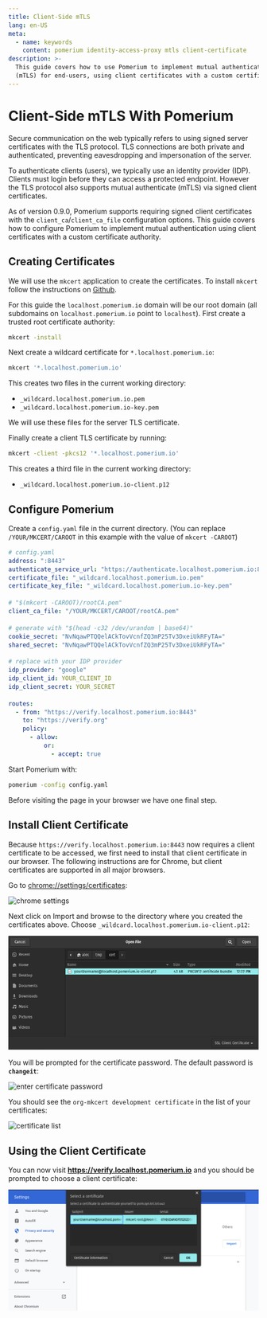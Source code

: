 ```yaml
---
title: Client-Side mTLS
lang: en-US
meta:
  - name: keywords
    content: pomerium identity-access-proxy mtls client-certificate
description: >-
  This guide covers how to use Pomerium to implement mutual authentication
  (mTLS) for end-users, using client certificates with a custom certificate authority.
---
```


# Client-Side mTLS With Pomerium

Secure communication on the web typically refers to using signed server certificates with the TLS protocol. TLS connections are both private and authenticated, preventing eavesdropping and impersonation of the server.

To authenticate clients (users), we typically use an identity provider (IDP). Clients must login before they can access a protected endpoint. However the TLS protocol also supports mutual authenticate (mTLS) via signed client certificates.

As of version 0.9.0, Pomerium supports requiring signed client certificates with the `client_ca`/`client_ca_file` configuration options. This guide covers how to configure Pomerium to implement mutual authentication using client certificates with a custom certificate authority.

## Creating Certificates

We will use the `mkcert` application to create the certificates. To install `mkcert` follow the instructions on [Github](https://github.com/FiloSottile/mkcert#installation).

For this guide the `localhost.pomerium.io` domain will be our root domain (all subdomains on `localhost.pomerium.io` point to `localhost`). First create a trusted root certificate authority:

```bash
mkcert -install
```

Next create a wildcard certificate for `*.localhost.pomerium.io`:

```bash
mkcert '*.localhost.pomerium.io'
```

This creates two files in the current working directory:

- `_wildcard.localhost.pomerium.io.pem`
- `_wildcard.localhost.pomerium.io-key.pem`

We will use these files for the server TLS certificate.

Finally create a client TLS certificate by running:

```bash
mkcert -client -pkcs12 '*.localhost.pomerium.io'
```

This creates a third file in the current working directory:

- `_wildcard.localhost.pomerium.io-client.p12`

## Configure Pomerium

Create a `config.yaml` file in the current directory. (You can replace `/YOUR/MKCERT/CAROOT` in this example with the value of `mkcert -CAROOT`)

```yaml
# config.yaml
address: ":8443"
authenticate_service_url: "https://authenticate.localhost.pomerium.io:8443"
certificate_file: "_wildcard.localhost.pomerium.io.pem"
certificate_key_file: "_wildcard.localhost.pomerium.io-key.pem"

# "$(mkcert -CAROOT)/rootCA.pem"
client_ca_file: "/YOUR/MKCERT/CAROOT/rootCA.pem"

# generate with "$(head -c32 /dev/urandom | base64)"
cookie_secret: "NvNqawPTQQelACkTovVcnfZQ3mP25Tv3DxeiUkRFyTA="
shared_secret: "NvNqawPTQQelACkTovVcnfZQ3mP25Tv3DxeiUkRFyTA="

# replace with your IDP provider
idp_provider: "google"
idp_client_id: YOUR_CLIENT_ID
idp_client_secret: YOUR_SECRET

routes:
  - from: "https://verify.localhost.pomerium.io:8443"
    to: "https://verify.org"
    policy:
      - allow:
          or:
            - accept: true
```

Start Pomerium with:

```bash
pomerium -config config.yaml
```

Before visiting the page in your browser we have one final step.

## Install Client Certificate

Because `https://verify.localhost.pomerium.io:8443` now requires a client certificate to be accessed, we first need to install that client certificate in our browser. The following instructions are for Chrome, but client certificates are supported in all major browsers.

Go to <chrome://settings/certificates>:

![chrome settings](./img/mtls/01-chrome-settings-certificates.png)

Next click on Import and browse to the directory where you created the certificates above. Choose `_wildcard.localhost.pomerium.io-client.p12`:

![import client certificate](./img/mtls/02-import-client-certificate.png)

You will be prompted for the certificate password. The default password is **`changeit`**:

![enter certificate password](./img/mtls/03-enter-certificate-password.png)

You should see the `org-mkcert development certificate` in the list of your certificates:

![certificate list](./img/mtls/04-certificate-list.png)

## Using the Client Certificate

You can now visit **<https://verify.localhost.pomerium.io>** and you should be prompted to choose a client certificate:

![choose client certificate](./img/mtls/05-select-client-certificate.png)
